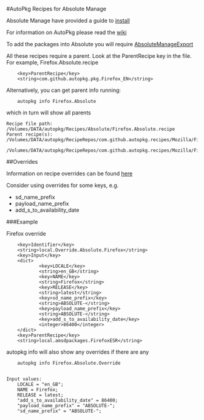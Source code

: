 #AutoPkg Recipes for Absolute Manage

Absolute Manage have provided a guide to [install](http://forums.absolute.com/kb.php?a=1062&hilit=autopkg)

For information on AutoPkg please read the [wiki](https://github.com/autopkg/autopkg/wiki/Getting-Started)

To add the packages into Absolute you will require [AbsoluteManageExport](https://github.com/tburgin/AbsoluteManageExport)

All these recipes require a parent.  Look at the ParentRecipe key in the file.  For example, Firefox.Absolute.recipe

        <key>ParentRecipe</key>
        <string>com.github.autopkg.pkg.Firefox_EN</string>
        
Alternatively, you can get parent info running:

        autopkg info Firefox.Absolute
        
which in turn will show all parents

    Recipe file path:    /Volumes/DATA/autopkg/Recipes/Absolute/Firefox.Absolute.recipe
    Parent recipe(s):    /Volumes/DATA/autopkg/RecipeRepos/com.github.autopkg.recipes/Mozilla/Firefox.pkg.recipe
                         /Volumes/DATA/autopkg/RecipeRepos/com.github.autopkg.recipes/Mozilla/Firefox.download.recipe

##Overrides

Information on recipe overrides can be found [here](https://github.com/autopkg/autopkg/wiki/Recipe-Overrides)

Consider using overrides for some keys, e.g.

* sd\_name\_prefix
* payload\_name\_prefix
* add\_s\_to\_availability\_date

###Example

Firefox override

        <key>Identifier</key>
        <string>local.Override.Absolute.Firefox</string>
        <key>Input</key>
        <dict>
                <key>LOCALE</key>
                <string>en_GB</string>
                <key>NAME</key>
                <string>Firefox</string>
                <key>RELEASE</key>
                <string>latest</string>
                <key>sd_name_prefix</key>
                <string>ABSOLUTE-</string>
                <key>payload_name_prefix</key>
                <string>ABSOLUTE-</string>
                <key>add_s_to_availability_date</key>
                <integer>86400</integer>
        </dict>
        <key>ParentRecipe</key>
        <string>local.amsdpackages.FirefoxESR</string>

autopkg info will also show any overrides if there are any

        autopkg info Firefox.Absolute.Override


    Input values: 
        LOCALE = "en_GB";
        NAME = Firefox;
        RELEASE = latest;
        "add_s_to_availability_date" = 86400;
        "payload_name_prefix" = "ABSOLUTE-";
        "sd_name_prefix" = "ABSOLUTE-";
